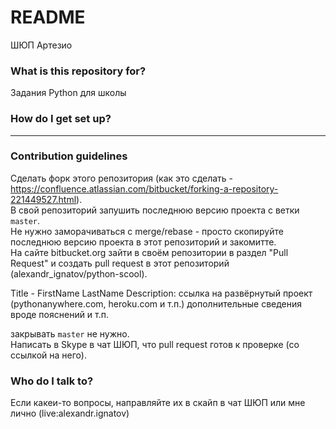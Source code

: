 # README #

ШЮП Артезио

### What is this repository for? ###

Задания Python для школы

### How do I get set up? ###

---

### Contribution guidelines ###

Сделать форк этого репозитория (как это сделать - https://confluence.atlassian.com/bitbucket/forking-a-repository-221449527.html).  
В свой репозиторий запушить последнюю версию проекта с ветки `master`.  
Не нужно заморачиваться с merge/rebase - просто скопируйте последнюю версию проекта в этот репозиторий и закомитте.  
На сайте bitbucket.org зайти в своём репозитории в раздел "Pull Request" и создать pull request в этот репозиторий (alexandr_ignatov/python-scool).

Title - FirstName LastName <Email>
Description:
ссылка на развёрнутый проект (pythonanywhere.com, heroku.com и т.п.)
дополнительные сведения вроде пояснений и т.п.

закрывать `master` не нужно.  
Написать в Skype в чат ШЮП, что pull request готов к проверке (со ссылкой на него).

### Who do I talk to? ###

Если какеи-то вопросы, направляйте их в скайп в чат ШЮП или мне лично (live:alexandr.ignatov)